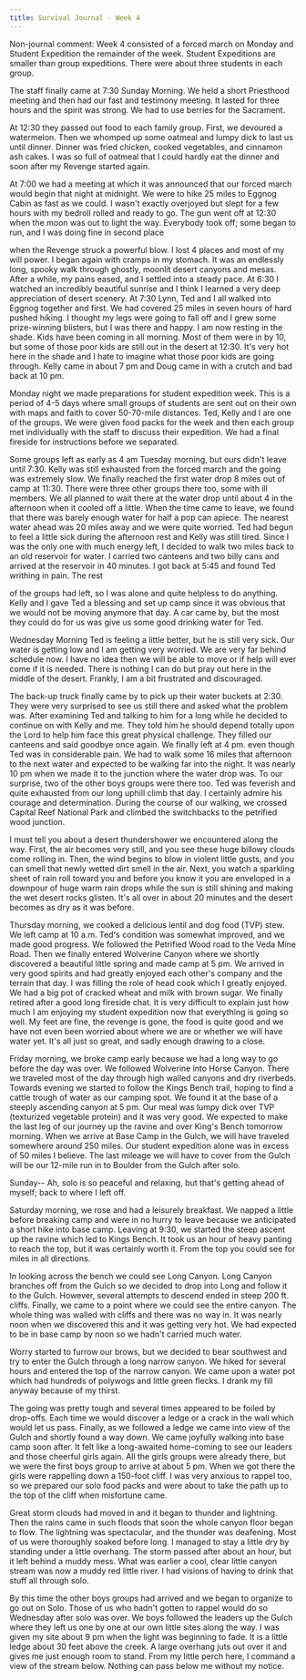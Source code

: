 ```yaml
---
title: Survival Journal - Week 4
---
```


Non-journal comment: Week 4 consisted of a forced march on Monday and
Student Expedition the remainder of the week. Student Expeditions are
smaller than group expeditions. There were about three students in each
group.

The staff finally came at 7:30 Sunday Morning. We held a short
Priesthood meeting and then had our fast and testimony meeting. It
lasted for three hours and the spirit was strong. We had to use berries
for the Sacrament.

At 12:30 they passed out food to each family group. First, we devoured a
watermelon. Then we whomped up some oatmeal and lumpy dick to last us
until dinner. Dinner was fried chicken, cooked vegetables, and cinnamon
ash cakes. I was so full of oatmeal that I could hardly eat the dinner
and soon after my Revenge started again.

At 7:00 we had a meeting at which it was announced that our forced march
would begin that night at midnight. We were to hike 25 miles to Eggnog
Cabin as fast as we could. I wasn't exactly overjoyed but slept for a
few hours with my bedroll rolled and ready to go. The gun went off at
12:30 when the moon was out to light the way. Everybody took off; some
began to run, and I was doing fine in second place

when the Revenge struck a powerful blow. I lost 4 places and most of my
will power. I began again with cramps in my stomach. It was an endlessly
long, spooky walk through ghostly, moonlit desert canyons and mesas.
After a while, my pains eased, and I settled into a steady pace. At 6:30
I watched an incredibly beautiful sunrise and I think I learned a very
deep appreciation of desert scenery. At 7:30 Lynn, Ted and I all walked
into Eggnog together and first. We had covered 25 miles in seven hours
of hard pushed hiking. I thought my legs were going to fall off and I
grew some prize-winning blisters, but I was there and happy. I am now
resting in the shade. Kids have been coming in all morning. Most of them
were in by 10, but some of those poor kids are still out in the desert
at 12:30. It's very hot here in the shade and I hate to imagine what
those poor kids are going through. Kelly came in about 7 pm and Doug
came in with a crutch and bad back at 10 pm.

Monday night we made preparations for student expedition week. This is a
period of 4-5 days where small groups of students are sent out on their
own with maps and faith to cover 50-70-mile distances. Ted, Kelly and I
are one of the groups. We were given food packs for the week and then
each group met individually with the staff to discuss their expedition.
We had a final fireside for instructions before we separated.

Some groups left as early as 4 am Tuesday morning, but ours didn't leave
until 7:30. Kelly was still exhausted from the forced march and the
going was extremely slow. We finally reached the first water drop 8
miles out of camp at 11:30. There were three other groups there too,
some with ill members. We all planned to wait there at the water drop
until about 4 in the afternoon when it cooled off a little. When the
time came to leave, we found that there was barely enough water for half
a pop can apiece. The nearest water ahead was 20 miles away and we were
quite worried. Ted had begun to feel a little sick during the afternoon
rest and Kelly was still tired. Since I was the only one with much
energy left, I decided to walk two miles back to an old reservoir for
water. I carried two canteens and two billy cans and arrived at the
reservoir in 40 minutes. I got back at 5:45 and found Ted writhing in
pain. The rest

of the groups had left, so I was alone and quite helpless to do
anything. Kelly and I gave Ted a blessing and set up camp since it was
obvious that we would not be moving anymore that day. A car came by, but
the most they could do for us was give us some good drinking water for
Ted.

Wednesday Morning Ted is feeling a little better, but he is still very
sick. Our water is getting low and I am getting very worried. We are
very far behind schedule now. I have no idea then we will be able to
move or if help will ever come if it is needed. There is nothing I can
do but pray out here in the middle of the desert. Frankly, I am a bit
frustrated and discouraged.

The back-up truck finally came by to pick up their water buckets at
2:30. They were very surprised to see us still there and asked what the
problem was. After examining Ted and talking to him for a long while he
decided to continue on with Kelly and me. They told him he should depend
totally upon the Lord to help him face this great physical challenge.
They filled our canteens and said goodbye once again. We finally left at
4 pm. even though Ted was in considerable pain. We had to walk some 16
miles that afternoon to the next water and expected to be walking far
into the night. It was nearly 10 pm when we made it to the junction
where the water drop was. To our surprise, two of the other boys groups
were there too. Ted was feverish and quite exhausted from our long
uphill climb that day. I certainly admire his courage and determination.
During the course of our walking, we crossed Capital Reef National Park
and climbed the switchbacks to the petrified wood junction.

I must tell you about a desert thundershower we encountered along the
way. First, the air becomes very still, and you see these huge billowy
clouds come rolling in. Then, the wind begins to blow in violent little
gusts, and you can smell that newly wetted dirt smell in the air. Next,
you watch a sparkling sheet of rain roll toward you and before you know
it you are enveloped in a downpour of huge warm rain drops while the sun
is still shining and making the wet desert rocks glisten. It's all over
in about 20 minutes and the desert becomes as dry as it was before.

Thursday morning, we cooked a delicious lentil and dog food (TVP) stew.
We left camp at 10 a.m. Ted\'s condition was somewhat improved, and we
made good progress. We followed the Petrified Wood road to the Veda Mine
Road. Then we finally entered Wolverine Canyon where we shortly
discovered a beautiful little spring and made camp at 5 pm. We arrived
in very good spirits and had greatly enjoyed each other\'s company and
the terrain that day. I was filling the role of head cook which I
greatly enjoyed. We had a big pot of cracked wheat and milk with brown
sugar. We finally retired after a good long fireside chat. It is very
difficult to explain just how much I am enjoying my student expedition
now that everything is going so well. My feet are fine, the revenge is
gone, the food is quite good and we have not even been worried about
where we are or whether we will have water yet. It's all just so great,
and sadly enough drawing to a close.

Friday morning, we broke camp early because we had a long way to go
before the day was over. We followed Wolverine into Horse Canyon. There
we traveled most of the day through high walled canyons and dry
riverbeds. Towards evening we started to follow the Kings Bench trail,
hoping to find a cattle trough of water as our camping spot. We found it
at the base of a steeply ascending canyon at 5 pm. Our meal was lumpy
dick over TVP (texturized vegetable protein) and it was very good. We
expected to make the last leg of our journey up the ravine and over
King\'s Bench tomorrow morning. When we arrive at Base Camp in the
Gulch, we will have traveled somewhere around 250 miles. Our student
expedition alone was in excess of 50 miles I believe. The last mileage
we will have to cover from the Gulch will be our 12-mile run in to
Boulder from the Gulch after solo.

Sunday\-- Ah, solo is so peaceful and relaxing, but that's getting ahead
of myself; back to where I left off.

Saturday morning, we rose and had a leisurely breakfast. We napped a
little before breaking camp and were in no hurry to leave because we
anticipated a short hike into base camp. Leaving at 9:30, we started the
steep ascent up the ravine which led to Kings Bench. It took us an hour
of heavy panting to reach the top, but it was certainly worth it. From
the top you could see for miles in all directions.

In looking across the bench we could see Long Canyon. Long Canyon
branches off from the Gulch so we decided to drop into Long and follow
it to the Gulch. However, several attempts to descend ended in steep 200
ft. cliffs. Finally, we came to a point where we could see the entire
canyon. The whole thing was walled with cliffs and there was no way in.
It was nearly noon when we discovered this and it was getting very hot.
We had expected to be in base camp by noon so we hadn't carried much
water.

Worry started to furrow our brows, but we decided to bear southwest and
try to enter the Gulch through a long narrow canyon. We hiked for
several hours and entered the top of the narrow canyon. We came upon a
water pot which had hundreds of polywogs and little green flecks. I
drank my fill anyway because of my thirst.

The going was pretty tough and several times appeared to be foiled by
drop-offs. Each time we would discover a ledge or a crack in the wall
which would let us pass. Finally, as we followed a ledge we came into
view of the Gulch and shortly found a way down. We came joyfully walking
into base camp soon after. It felt like a long-awaited home-coming to
see our leaders and those cheerful girls again. All the girls groups
were already there, but we were the first boys group to arrive at about
5 pm. When we got there the girls were rappelling down a 150-foot cliff.
I was very anxious to rappel too, so we prepared our solo food packs and
were about to take the path up to the top of the cliff when misfortune
came.

Great storm clouds had moved in and it began to thunder and lightning.
Then the rains came in such floods that soon the whole canyon floor
began to flow. The lightning was spectacular, and the thunder was
deafening. Most of us were thoroughly soaked before long. I managed to
stay a little dry by standing under a little overhang. The storm passed
after about an hour, but it left behind a muddy mess. What was earlier a
cool, clear little canyon stream was now a muddy red little river. I had
visions of having to drink that stuff all through solo.

By this time the other boys groups had arrived and we began to organize
to go out on Solo. Those of us who hadn\'t gotten to rappel would do so
Wednesday after solo was over. We boys followed the leaders up the Gulch
where they left us one by one at our own little sites along the way. I
was given my site about 9 pm when the light was beginning to fade. It is
a little ledge about 30 feet above the creek. A large overhang juts out
over it and gives me just enough room to stand. From my little perch
here, I command a view of the stream below. Nothing can pass below me
without my notice.
